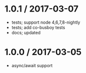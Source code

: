 
1.0.1 / 2017-03-07
==================

 * tests; support node 4,6,7,8-nightly
 * tests; add co-busboy tests
 * docs; updated

1.0.0 / 2017-03-05
==================

 * async/await support
